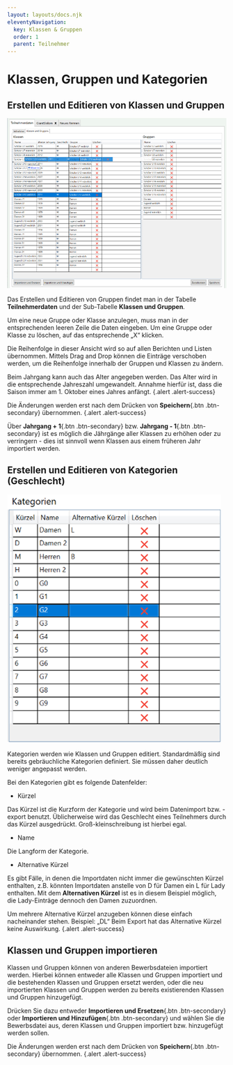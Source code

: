 ```yaml
---
layout: layouts/docs.njk
eleventyNavigation:
  key: Klassen & Gruppen
  order: 1
  parent: Teilnehmer
---
```


# Klassen, Gruppen und Kategorien

## Erstellen und Editieren von Klassen und Gruppen

![Teilnehmer](../../assets/images/de/teilnehmer_bild1.png)

Das Erstellen und Editieren von Gruppen findet man in der Tabelle **Teilnehmerdaten** und der Sub-Tabelle **Klassen und Gruppen**. 

Um eine neue Gruppe oder Klasse anzulegen, muss man in der entsprechenden leeren Zeile die Daten eingeben. Um eine Gruppe oder Klasse zu löschen, auf das entsprechende „X“ klicken.

Die Reihenfolge in dieser Ansicht wird so auf allen Berichten und Listen übernommen. Mittels Drag and Drop können die Einträge verschoben werden, um die Reihenfolge innerhalb der Gruppen und Klassen zu ändern.

Beim Jahrgang kann auch das Alter angegeben werden. Das Alter wird in die entsprechende Jahreszahl umgewandelt. Annahme hierfür ist, dass die Saison immer am 1. Oktober eines Jahres anfängt. {.alert .alert-success}

Die Änderungen werden erst nach dem Drücken von **Speichern**{.btn .btn-secondary} übernommen. {.alert .alert-success}

Über **Jahrgang + 1**{.btn .btn-secondary} bzw. **Jahrgang - 1**{.btn .btn-secondary} ist es möglich die Jährgänge aller Klassen zu erhöhen oder zu verringern - dies ist sinnvoll wenn Klassen aus einem früheren Jahr importiert werden.

##	Erstellen und Editieren von Kategorien (Geschlecht)

![Kategorien](../../assets/images/de/kategorien.png)

Kategorien werden wie Klassen und Gruppen editiert. Standardmäßig sind bereits gebräuchliche Kategorien definiert. Sie müssen daher deutlich weniger angepasst werden.

Bei den Kategorien gibt es folgende Datenfelder:

-	Kürzel

Das Kürzel ist die Kurzform der Kategorie und wird beim Datenimport bzw. -export benutzt. Üblicherweise wird das Geschlecht eines Teilnehmers durch das Kürzel ausgedrückt. Groß-kleinschreibung ist hierbei egal.

-	Name

Die Langform der Kategorie.

-	Alternative Kürzel

Es gibt Fälle, in denen die Importdaten nicht immer die gewünschten Kürzel enthalten, z.B. könnten Importdaten anstelle von D für Damen ein L für Lady enthalten. Mit dem **Alternativen Kürzel** ist es in diesem Beispiel möglich, die Lady-Einträge dennoch den Damen zuzuordnen.

Um mehrere Alternative Kürzel anzugeben können diese einfach nacheinander stehen. Beispiel: „DL“
Beim Export hat das Alternative Kürzel keine Auswirkung. {.alert .alert-success}

##	Klassen und Gruppen importieren

Klassen und Gruppen können von anderen Bewerbsdateien importiert werden. Hierbei können entweder alle Klassen und Gruppen importiert und die bestehenden Klassen und Gruppen ersetzt werden, oder die neu importierten Klassen und Gruppen werden zu bereits existierenden Klassen und Gruppen hinzugefügt.

Drücken Sie dazu entweder **Importieren und Ersetzen**{.btn .btn-secondary} oder **Importieren und Hinzufügen**{.btn .btn-secondary} und wählen Sie die Bewerbsdatei aus, deren Klassen und Gruppen importiert bzw. hinzugefügt werden sollen.

Die Änderungen werden erst nach dem Drücken von **Speichern**{.btn .btn-secondary} übernommen. {.alert .alert-success}
